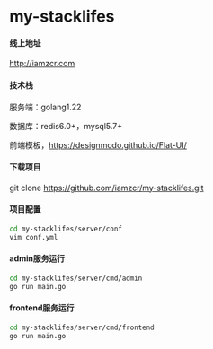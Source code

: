 # my-stacklifes

#### 线上地址

http://iamzcr.com

#### 技术栈

服务端：golang1.22

数据库：redis6.0+，mysql5.7+

前端模板，https://designmodo.github.io/Flat-UI/

#### 下载项目

git clone https://github.com/iamzcr/my-stacklifes.git

#### 项目配置

```sh
cd my-stacklifes/server/conf
vim conf.yml
```

#### admin服务运行

```sh
cd my-stacklifes/server/cmd/admin
go run main.go
```

#### frontend服务运行

```sh
cd my-stacklifes/server/cmd/frontend
go run main.go
```
